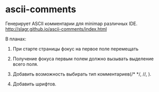 ascii-comments
==============

Генерирует ASCII комментарии для minimap различных IDE.
http://slagr.github.io/ascii-comments/index.html

В планах:

1. При старте страницы фокус на первое поле перемещать

2. Получение фокуса первым полем должно вызывать выделение всего поля.

3. Добавить возможность выбирать тип комментариев(/* */, //, <!-- -->).

4. Добавить шрифтов.
